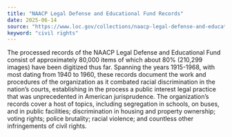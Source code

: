 ```yaml
---
title: "NAACP Legal Defense and Educational Fund Records"
date: 2025-06-14
source: "https://www.loc.gov/collections/naacp-legal-defense-and-educational-fund-records/about-this-collection/"
keyword: "civil rights"
---
```


The processed records of the NAACP Legal Defense and Educational Fund consist of approximately 80,000 items of which about 80% (210,299 images) have been digitized thus far. Spanning the years 1915-1968, with most dating from 1940 to 1960, these records document the work and procedures of the organization as it combated racial discrimination in the nation&rsquo;s courts, establishing in the process a public interest legal practice that was unprecedented in American jurisprudence. The organization&rsquo;s records cover a host of topics, including segregation in schools, on buses, and in public facilities; discrimination in housing and property ownership; voting rights; police brutality; racial violence; and countless other infringements of civil rights.

